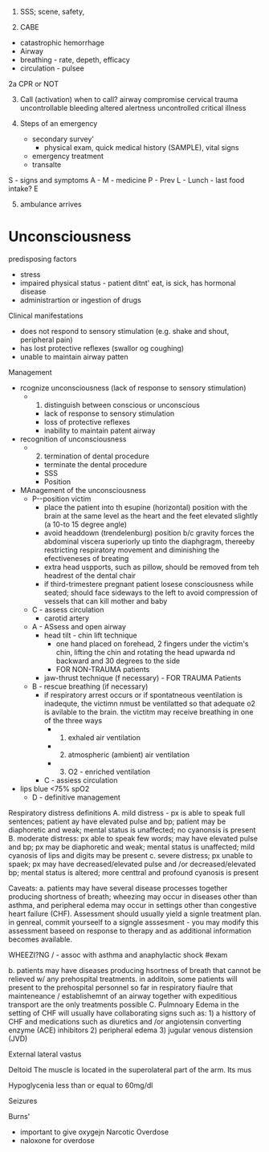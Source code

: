 1) SSS; scene, safety,

2) CABE
- catastrophic hemorrhage
- Airway
- breathing - rate, depeth, efficacy
- circulation - pulsee

2a CPR or NOT

3) Call (activation)
when to call?
	airway compromise
	cervical trauma
	uncontrollable bleeding
	altered alertness
	uncontrolled critical illness

4) Steps of an emergency
	- secondary survey'
		- physical exam, quick medical history (SAMPLE), vital signs
	- emergency treatment
	- transalte

S - signs and symptoms
A - 
M - medicine
P - Prev
L - Lunch - last food intake?
E

5) ambulance arrives

# Unconsciousness
predisposing factors
- stress
- impaired physical status - patient ditnt' eat, is sick, has hormonal disease
- administrartion or ingestion of drugs

Clinical manifestations
- does not respond to sensory stimulation (e.g. shake and shout, peripheral pain)
- has lost protective reflexes (swallor og coughing)
- unable to maintain airway patten

Management
- rcognize unconsciousness (lack of response to sensory stimulation)
	- 1) distinguish between conscious or unconscious
		- lack of response to sensory stimulation
		- loss of protective reflexes
		- inability to maintain patent airway
- recognition of unconsciousness
	- 2) termination of dental procedure
		- terminate the dental procedure
		- SSS
		- Position
- MAnagement of the unconsciousness
	- P--position victim
		- place the patient into th esupine (horizontal) position with the brain at the same level as the heart and the feet elevated slightly (a 10-to 15 degree angle)
		- avoid headdown (trendelenburg) position b/c gravity forces the abdominal viscera superiorly up tinto the diaphgragm, thereeby restricting respiratory movement and diminishing the efectiveneses of breating
		- extra head uspports, such as pillow, should be removed from teh headrest of the dental chair
		- if third-trimestere pregnant patient losese consciousness while seated; should face sideways to the left to avoid compression of vessels that can kill mother and baby
	- C - assess circulation
		- carotid artery 
	- A - ASsess and open airway
		- head tilt - chin lift technique
			- one hand placed on forehead, 2 fingers under the victim's chin, lifting the chin and rotating the head upwarda nd backward and 30 degrees to the side 
			- FOR NON-TRAUMA patients
		- jaw-thrust technique (f necessary) - FOR TRAUMA Patients
	- B - rescue breathing (if necessary)
		- if respiratory arrest occurs or if spontatneous veentilation is inadequte, the victimn nmust be ventilatted so that adequate o2 is avilable to the brain.  the victitm may receive breathing in one of the three ways
			- 1) exhaled air ventilation
			- 2) atmospheric (ambient) air ventilation
			- 3) O2 - enriched ventilation
		- C - assiess circulation
- lips blue <75% spO2
	- D - definitive management

Respiratory distress
definitions
A. mild distress - px is able to speak full sentences; patient ay have elevated pulse and bp; patient may be diaphoretic and weak; mental status is unaffected; no cyanonsis is present
B. moderate distress: px able to speak few words; may have elevated pulse and bp; px may be diaphoretic and weak; mental status is unaffected; mild cyanosis of lips and digits may be present
c. severe distress; px unable to spaek; px may have decreased/elevated pulse and /or decreased/elevated bp; mental status is altered; more centtral and profound cyanosis is present

Caveats:
a. patients may have several disease processes together producing shortness of breath; wheezing may occur in diseases other than asthma, and peripheral edema may occur in settings other than congestive heart failure (CHF). Assessment should usually yield a signle treatment plan. in genreal, commit yourseelf to a signgle asssesment - you may modify this assessment baseed on response to therapy and as additional information becomes available.

WHEEZI?NG / - assoc with asthma and anaphylactic shock #exam 

b. patients may have diseases producing hsortness of breath that cannot be relieved w/ any prehospital treatments.  in additoin, some patients will present to the prehospital personnel so far in respiratory fiaulre that mainteneance / establishemnt of an airway together with expeditious transport are the only treatments possible
C. Pulmnoary Edema in the setting of CHF will usually have collaborating signs such as: 
	1) a histtory of CHF and medications such as diuretics and /or angiotensin converting enzyme (ACE) inhibitors
	2) peripheral edema
	3) jugular venous distension (JVD)

External lateral vastus

Deltoid
The muscle is located in the superolateral part of the arm.  Its mus

Hypoglycenia
less than or equal to 60mg/dl 

Seizures

Burns'

- important to give oxygejn
Narcotic Overdose
- naloxone for overdose
